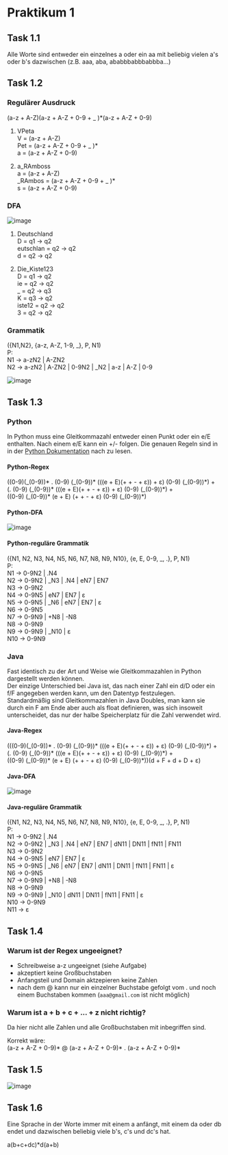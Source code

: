 # Praktikum 1

## Task 1.1

Alle Worte sind entweder ein einzelnes a oder ein aa mit beliebig vielen a's oder b's dazwischen (z.B. aaa, aba, ababbbabbbabbba...)

## Task 1.2

### Regulärer Ausdruck

(a-z + A-Z)(a-z + A-Z + 0-9 + \_ )\*(a-z + A-Z + 0-9)

1. VPeta \
V = (a-z + A-Z) \
Pet = (a-z + A-Z + 0-9 + \_ )\* \
a = (a-z + A-Z + 0-9)

2. a\_RAmboss \
a = (a-z + A-Z) \
\_RAmbos = (a-z + A-Z + 0-9 + \_ )\* \
s = (a-z + A-Z + 0-9)

### DFA

![image](DFA.png "e")

1. Deutschland \
D = q1 -> q2 \
eutschlan = q2 -> q2 \
d = q2 -> q2

2. Die\_Kiste123 \
D = q1 -> q2 \
ie = q2 -> q2 \
\_ = q2 -> q3 \
K = q3 -> q2 \
iste12 = q2 -> q2 \
3 = q2 -> q2

### Grammatik

({N1,N2}, {a-z, A-Z, 1-9, \_}, P, N1) \
P: \
N1 -> a-zN2 | A-ZN2 \
N2 -> a-zN2 | A-ZN2 | 0-9N2 | \_N2 | a-z | A-Z | 0-9

![image](Ableitungsbaum.png "Ableitungsbaum")

## Task 1.3

### Python

In Python muss eine Gleitkommazahl entweder einen Punkt oder ein e/E enthalten. Nach einem e/E kann ein +/- folgen.
Die genauen Regeln sind in in der [Python Dokumentation](https://docs.python.org/3/reference/lexical\_analysis.html) nach zu lesen.

#### Python-Regex

((0-9)(\_(0-9))\* . (0-9) (\_(0-9))\* (((e + E)(+ + - + ε)) + ε) (0-9) (\_(0-9))\*) + \
(. (0-9) (\_(0-9))\* (((e + E)(+ + - + ε)) + ε) (0-9) (\_(0-9))\*) + \
((0-9) (\_(0-9))\* (e + E) (+ + - + ε) (0-9) (\_(0-9))\*)

#### Python-DFA

![image](DFAPython.jpg "DFAPython")

#### Python-reguläre Grammatik

({N1, N2, N3, N4, N5, N6, N7, N8, N9, N10}, {e, E, 0-9, \_, .}, P, N1) \
P: \
N1 -> 0-9N2 | .N4 \
N2 -> 0-9N2 | \_N3 | .N4 | eN7 | EN7 \
N3 -> 0-9N2 \
N4 -> 0-9N5 | eN7 | EN7 | ε \
N5 -> 0-9N5 | \_N6 | eN7 | EN7 | ε \
N6 -> 0-9N5 \
N7 -> 0-9N9 | +N8 | -N8 \
N8 -> 0-9N9 \
N9 -> 0-9N9 | \_N10 | ε \
N10 -> 0-9N9

### Java

Fast identisch zu der Art und Weise wie Gleitkommazahlen in Python dargestellt werden können. \
Der einzige Unterschied bei Java ist, das nach einer Zahl ein d/D oder ein f/F angegeben werden kann, um den Datentyp festzulegen. \
Standardmäßig sind Gleitkommazahlen in Java Doubles, man kann sie durch ein F am Ende aber auch als float definieren, was sich insoweit unterscheidet, das nur der halbe Speicherplatz für die Zahl verwendet wird.

#### Java-Regex

(((0-9)(\_(0-9))\* . (0-9) (\_(0-9))\* (((e + E)(+ + - + ε)) + ε) (0-9) (\_(0-9))\*) + \
(. (0-9) (\_(0-9))\* (((e + E)(+ + - + ε)) + ε) (0-9) (\_(0-9))\*) + \
((0-9) (\_(0-9))\* (e + E) (+ + - + ε) (0-9) (\_(0-9))\*))(d + F + d + D + ε)

#### Java-DFA

![image](DFAJava.jpg "DFAJava")

#### Java-reguläre Grammatik

({N1, N2, N3, N4, N5, N6, N7, N8, N9, N10}, {e, E, 0-9, \_, .}, P, N1) \
P: \
N1 -> 0-9N2 | .N4 \
N2 -> 0-9N2 | \_N3 | .N4 | eN7 | EN7 | dN11 | DN11 | fN11 | FN11 \
N3 -> 0-9N2 \
N4 -> 0-9N5 | eN7 | EN7 | ε \
N5 -> 0-9N5 | \_N6 | eN7 | EN7 | dN11 | DN11 | fN11 | FN11 | ε \
N6 -> 0-9N5 \
N7 -> 0-9N9 | +N8 | -N8 \
N8 -> 0-9N9 \
N9 -> 0-9N9 | \_N10 | dN11 | DN11 | fN11 | FN11 | ε \
N10 -> 0-9N9 \
N11 -> ε

## Task 1.4

### Warum ist der Regex ungeeignet?

- Schreibweise a-z ungeeignet (siehe Aufgabe)
- akzeptiert keine Großbuchstaben
- Anfangsteil und Domain aktzepieren keine Zahlen
- nach dem @ kann nur ein einzelner Buchstabe gefolgt vom . und noch einem Buchstaben kommen (```aaa@gmail.com``` ist nicht möglich)

### Warum ist  a + b + c + … + z nicht richtig?

Da hier nicht alle Zahlen und alle Großbuchstaben mit inbegriffen sind.

Korrekt wäre: \
(a-z + A-Z + 0-9)\* @ (a-z + A-Z + 0-9)\* . (a-z + A-Z + 0-9)\*

## Task 1.5

![image](Aufgabe1.5.jpg "DFA")

## Task 1.6

Eine Sprache in der Worte immer mit einem a anfängt, mit einem da oder db endet und dazwischen beliebig viele b's, c's und dc's hat.

a(b+c+dc)\*d(a+b)
